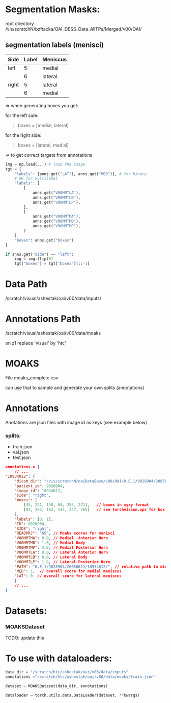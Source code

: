 # Segmentation Masks:

root directory  
/vis/scratchN/bzftacka/OAI_DESS_Data_AllTPs/Merged/v00/OAI/

## segmentation labels (menisci)

| Side   | Label  | Meniscus |
| ------ | ------ | -------- |
| left   |    5   | medial   |
|        |    6   | lateral  |
| right  |    5   | lateral  |
|        |    6   | medial   |

=> when generating boxes you get: 

for the left side:  
> boxes = [medial, lateral]

for the right side: 
> boxes = [lateral, medial]

=> to get correct targets from annotations

```python
img = np.load(...) # load the image
tgt = {
    "labels": [anns.get("LAT"), anns.get("MED")], # for binary
    # OR for multilabel
    "labels": [
        [
            anns.get("V00MMTLA"),
            anns.get("V00MMTLB"),
            anns.get("V00MMTLP"),
        ],
        [
            anns.get("V00MMTMA"),
            anns.get("V00MMTMB"),
            anns.get("V00MMTMP"),
        ]
    ]
    "boxes": anns.get("boxes")
}

if anns.get("side") == "left":
    img = img.flip(0)
    tgt["boxes"] = tgt["boxes"][::-1]
```



# Data Path 

/scratch/visual/ashestak/oai/v00/data/inputs/

# Annotations Path 

/scratch/visual/ashestak/oai/v00/data/moaks 

on z1 replace 'visual' by 'htc'

# MOAKS 

File moaks_complete.csv

can use that to sample and generate your own splits (annotations)

# Annotations

Anotations are json files with image id as keys (see example below)  

### splits: 

- train.json 
- val.json 
- test.json

```json
annotations = {
    // ...
"10934012": {
    "dicom_dir": "/vis/scratchN/oaiDataBase/v00/OAI/0.E.1/9028904/20050621/10934012/",
    "patient_id": 9028904,
    "image_id": 10934012,
    "side": "right",
    "boxes": [
        [35, 221, 138, 84, 255, 271],   // boxes in xyxy format 
        [97, 203, 162, 143, 247, 265]   // see torchvision.ops for box formats (also below)
    ], 
    "labels": [0, 1],
    "ID": 9028904,
    "SIDE": "right",
    "READPRJ": "65", // Moaks scores for menisci 
    "V00MMTMA": 0.0, // Medial  Anterior Horn
    "V00MMTMB": 1.0, // Medial Body
    "V00MMTMP": 3.0, // Medial Posterior Horn
    "V00MMTLA": 0.0, // Lateral Anterior Horn
    "V00MMTLB": 0.0, // Lateral Body
    "V00MMTLP": 1.0, // Lateral Posterior Horn
    "PATH": "0.E.1/9028904/20050621/10934012/", // relative path to dicom
    "MED": 1,  // overall score for medial meniscus
    "LAT": 0  // overall score for lateral meniscus
    }
    // ...
}
```

# Datasets: 
### MOAKSDataset 
TODO: update this

# To use with dataloaders: 

```python 
data_dir = "/scratch/htc/ashestak/oai/v00/data/inputs"
annotations ="/scratch/htc/ashestak/oai/v00/data/moaks/train.json"

dataset = MOAKSDataset(data_dir, annotations)

dataloader = torch.utils.data.DataLoader(dataset, **kwargs)

```
